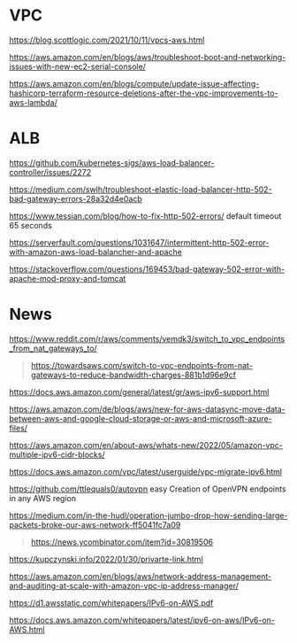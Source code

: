 # VPC
https://blog.scottlogic.com/2021/10/11/vpcs-aws.html

https://aws.amazon.com/en/blogs/aws/troubleshoot-boot-and-networking-issues-with-new-ec2-serial-console/

https://aws.amazon.com/en/blogs/compute/update-issue-affecting-hashicorp-terraform-resource-deletions-after-the-vpc-improvements-to-aws-lambda/

# ALB 

https://github.com/kubernetes-sigs/aws-load-balancer-controller/issues/2272

https://medium.com/swlh/troubleshoot-elastic-load-balancer-http-502-bad-gateway-errors-28a32d4e0acb

https://www.tessian.com/blog/how-to-fix-http-502-errors/ default timeout 65 seconds

https://serverfault.com/questions/1031647/intermittent-http-502-error-with-amazon-aws-load-balancher-and-apache

https://stackoverflow.com/questions/169453/bad-gateway-502-error-with-apache-mod-proxy-and-tomcat

# News
https://www.reddit.com/r/aws/comments/vemdk3/switch_to_vpc_endpoints_from_nat_gateways_to/
> https://towardsaws.com/switch-to-vpc-endpoints-from-nat-gateways-to-reduce-bandwidth-charges-881b1d96e9cf

https://docs.aws.amazon.com/general/latest/gr/aws-ipv6-support.html

https://aws.amazon.com/de/blogs/aws/new-for-aws-datasync-move-data-between-aws-and-google-cloud-storage-or-aws-and-microsoft-azure-files/

https://aws.amazon.com/en/about-aws/whats-new/2022/05/amazon-vpc-multiple-ipv6-cidr-blocks/

https://docs.aws.amazon.com/vpc/latest/userguide/vpc-migrate-ipv6.html

https://github.com/ttlequals0/autovpn easy Creation of OpenVPN endpoints in any AWS region

https://medium.com/in-the-hudl/operation-jumbo-drop-how-sending-large-packets-broke-our-aws-network-ff5041fc7a09
> https://news.ycombinator.com/item?id=30819506

https://kupczynski.info/2022/01/30/privarte-link.html

https://aws.amazon.com/en/blogs/aws/network-address-management-and-auditing-at-scale-with-amazon-vpc-ip-address-manager/

https://d1.awsstatic.com/whitepapers/IPv6-on-AWS.pdf

https://docs.aws.amazon.com/whitepapers/latest/ipv6-on-aws/IPv6-on-AWS.html